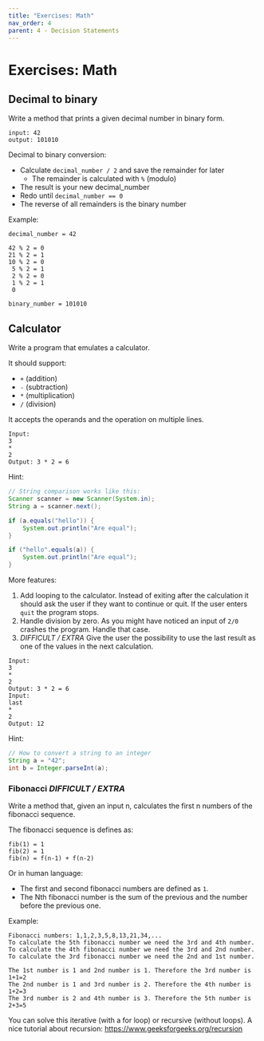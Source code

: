 ```yaml
---
title: "Exercises: Math"
nav_order: 4
parent: 4 - Decision Statements
---
```


# Exercises: Math

## Decimal to binary

Write a method that prints a given decimal number in binary form.

```text
input: 42
output: 101010
```

Decimal to binary conversion:
- Calculate `decimal_number / 2` and save the remainder for later
    - The remainder is calculated with `%` (modulo)
- The result is your new decimal_number
- Redo until `decimal_number == 0`
- The reverse of all remainders is the binary number

Example:

```text
decimal_number = 42

42 % 2 = 0
21 % 2 = 1
10 % 2 = 0
 5 % 2 = 1
 2 % 2 = 0
 1 % 2 = 1
 0

binary_number = 101010
```

## Calculator

Write a program that emulates a calculator.

It should support:
- ```+``` (addition)
- ```-``` (subtraction)
- ```*``` (multiplication)
- ```/``` (division)

It accepts the operands and the operation on multiple lines.

```text
Input:
3
*
2
Output: 3 * 2 = 6
```

Hint:

```java
// String comparison works like this:
Scanner scanner = new Scanner(System.in);
String a = scanner.next();

if (a.equals("hello")) {
    System.out.println("Are equal");
}

if ("hello".equals(a)) {
    System.out.println("Are equal");
}
```

More features:
1. Add looping to the calculator. Instead of exiting after the calculation it should ask the user if they want
   to continue or quit. If the user enters `quit` the program stops.
2. Handle division by zero. As you might have noticed an input of `2/0` crashes the program. Handle that case.
3. *DIFFICULT / EXTRA* Give the user the possibility to use the last result as one of the values in the next calculation.

```text
Input:
3
*
2
Output: 3 * 2 = 6
Input:
last
*
2
Output: 12
```

Hint:

```java
// How to convert a string to an integer
String a = "42";
int b = Integer.parseInt(a);
```

### Fibonacci *DIFFICULT / EXTRA*

Write a method that, given an input n, calculates the first n numbers of the fibonacci sequence.

The fibonacci sequence is defines as:

```text
fib(1) = 1
fib(2) = 1
fib(n) = f(n-1) + f(n-2)
```

Or in human language:
- The first and second fibonacci numbers are defined as `1`.
- The Nth fibonacci number is the sum of the previous and the number before the previous one.

Example:

```text
Fibonacci numbers: 1,1,2,3,5,8,13,21,34,...
To calculate the 5th fibonacci number we need the 3rd and 4th number.
To calculate the 4th fibonacci number we need the 3rd and 2nd number.
To calculate the 3rd fibonacci number we need the 2nd and 1st number.

The 1st number is 1 and 2nd number is 1. Therefore the 3rd number is 1+1=2
The 2nd number is 1 and 3rd number is 2. Therefore the 4th number is 1+2=3
The 3rd number is 2 and 4th number is 3. Therefore the 5th number is 2+3=5
```

You can solve this iterative (with a for loop) or recursive (without loops).
A nice tutorial about recursion: https://www.geeksforgeeks.org/recursion
